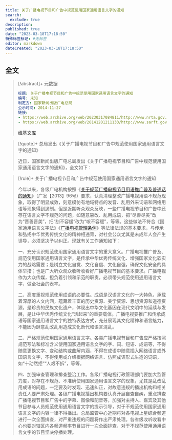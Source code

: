 ```yaml
---
title: 关于广播电视节目和广告中规范使用国家通用语言文字的通知
search:
  exclude: true
description:
published: true
date: "2023-03-18T17:18:50"
特殊标签标记: #无标签
editor: markdown
dateCreated: "2023-03-18T17:18:50"
---
```


## 全文

> [!abstract]+ 元数据
>
> ```yaml
> 标题: 关于广播电视节目和广告中规范使用国家通用语言文字的通知
> 编号: 未知
> 制定方: 国家新闻出版广电总局
> 公示时间: 2014-11-27
> 链接:
> - https://web.archive.org/web/20230317084811/http://www.nrta.gov.cn/art/2014/11/27/art_113_4781.html
> - https://web.archive.org/web/20141201211133/http://www.sarft.gov.cn/articles/2014/11/27/20141127143826180126.html
> ```
>
> [维基文库](https://zh.wikisource.org/wiki/关于广播电视节目和广告中规范使用国家通用语言文字的通知)

> [!quote]+ 总局发出《关于广播电视节目和广告中规范使用国家通用语言文字的通知》
>
> 近日，国家新闻出版广电总局发出《关于广播电视节目和广告中规范使用国家通用语言文字的通知》，全文如下：

> [!rule]+ 关于广播电视节目和广告中规范使用国家通用语言文字的通知
>
> 今年以来，各级广电机构按照《[关于规范广播电视节目用语推广普及普通话的通知](/rule/国家新闻出版广电总局/关于规范广播电视节目用语推广普及普通话的通知.md)》（广发【2013】96号）要求，认真清理整改广播电视用语不规范现象，取得了明显成效，刻意模仿有地域特点的发音、乱用外来词语和网络用语等现象得到遏制。但是近期听众观众反映，一些广播电视节目和广告中还存在语言文字不规范的问题，如随意篡改、乱用成语，把“尽善尽美”改为“晋善晋美”，把“刻不容缓”改为“咳不容缓”，等等。这些做法不符合《国家通用语言文字法》《[广播电视管理条例](/rule/国务院/广播电视管理条例.md)》等法律法规的基本要求，与传承和弘扬中华优秀传统文化的精神相违背，对社会公众尤其是未成年人会产生误导，必须坚决予以纠正。现就有关工作通知如下：
>
> 一、充分认识规范使用国家通用语言文字的重大意义。广播电视推广普及、规范使用国家通用语言文字，是传承中华优秀传统文化、增强国家文化软实力的战略需要；是树立文化自觉、文化自信、文化自强，确保文化安全的具体举措；也是广大听众观众收听收看好广播电视节目的基本要求。广播电视作为大众传媒，担负着引领和示范的职责，必须带头规范使用通用语言文字，做全社会的表率。
>
> 二、高度重视规范使用成语的必要性。成语是汉语言文化的一大特色，承载着深厚的人文内涵，蕴藏着丰富的历史资源、美学资源、思想资源和道德资源，是珍贵的民族文化遗产，体现出中华文化基因在现代文明中的延续与发展，是让中华优秀传统文化“活起来”的重要载体。广播电视要推广和传承成语等国家通用语言文字的独特表达方式，充分展现其文化精神和语言魅力，不能因为肆意乱改乱用造成文化断代和语言混乱。
>
> 三、严格规范使用国家通用语言文字。各类广播电视节目和广告应严格按照规范写法和标准含义使用国家通用语言文字的字、词、短语、成语等，不得随意更换文字、变动结构或曲解内涵，不得在成语中随意插入网络语言或外国语言文字，不得使用或介绍根据网络语言、仿照成语形式生造的词语，如“十动然拒”“人艰不拆”，等等。
>
> 四、加强审查管理和排查整治工作。各级广播电视行政管理部门要加大监管力度，对存在不规范、不准确使用国家通用语言文字的现象，尤其是乱改乱用成语的问题，一定要及时发现、迅速纠正，对故意违规的播出机构和相关责任人要严肃处理。各级广播电视播出机构要认真开展自查自纠，重点排查广播电视节目和广告中的字幕、图像和配音等，加强对主持人、嘉宾及其他节目参与人员规范使用通用语言文字的提示引导，对于不规范使用国家通用语言文字的内容一律不得播出。总局监管中心近期将对各电视上星综合频道进行一次全面排查，对严重违规的问题将作出严肃处理。各省级收听收看中心也要对辖区内各频道频率节目进行一次全面排查，对于不规范使用通用语言文字的节目坚决停播处理。 
